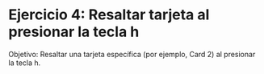 # Ejercicio 4: Resaltar tarjeta al presionar la tecla h

Objetivo: Resaltar una tarjeta específica (por ejemplo, Card 2) al presionar la tecla h.